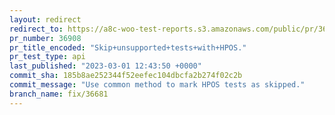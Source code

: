 ```yaml
---
layout: redirect
redirect_to: https://a8c-woo-test-reports.s3.amazonaws.com/public/pr/36908/api/index.html
pr_number: 36908
pr_title_encoded: "Skip+unsupported+tests+with+HPOS."
pr_test_type: api
last_published: "2023-03-01 12:43:50 +0000"
commit_sha: 185b8ae252344f52eefec104dbcfa2b274f02c2b
commit_message: "Use common method to mark HPOS tests as skipped."
branch_name: fix/36681
---
```

